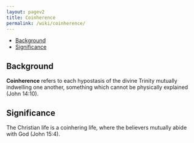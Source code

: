 ```yaml
---
layout: pagev2
title: Coinherence
permalink: /wiki/coinherence/
---
```

- [Background](#background)
- [Significance](#significance)

## Background

**Coinherence** refers to each hypostasis of the divine Trinity mutually indwelling one another, something which cannot be physically explained (John 14:10).

## Significance

The Christian life is a coinhering life, where the believers mutually abide with God (John 15:4).